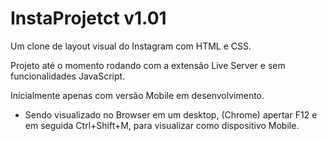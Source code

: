 # InstaProjetct v1.01

Um clone de layout visual do Instagram com HTML e CSS.

Projeto até o momento rodando com a extensão Live Server e sem funcionalidades JavaScript.

Inicialmente apenas com versão Mobile em desenvolvimento.

- Sendo visualizado no Browser em um desktop, (Chrome) apertar F12 e em seguida Ctrl+Shift+M, para visualizar como dispositivo Mobile.
